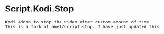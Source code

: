 # Script.Kodi.Stop

<div class="text">
<pre>
Kodi Addon to stop the video after custom amount of time.
This is a fork of amet/script.stop. I have just updated this addon to python 3, to be supported by Kodi 19 (matrix)
</pre>
